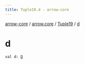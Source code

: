 ```yaml
---
title: Tuple19.d - arrow-core
---
```


[arrow-core](../../index.html) / [arrow.core](../index.html) / [Tuple19](index.html) / [d](./d.html)

# d

`val d: `[`D`](index.html#D)